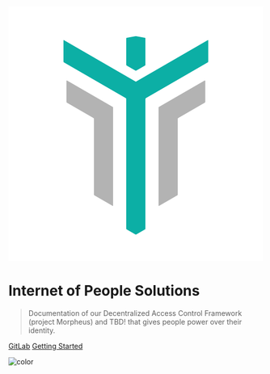 ![logo](assets/iop_logo.png)

# Internet of People Solutions

> Documentation of our Decentralized Access Control Framework (project Morpheus) and TBD! that gives people power over their identity.

[GitLab](https://gitlab.iop-ventures.com/iop-stack/dids-and-claims/specification)
[Getting Started](#Decentralized-Identities)

<!-- background color -->

![color](#ffffff)
